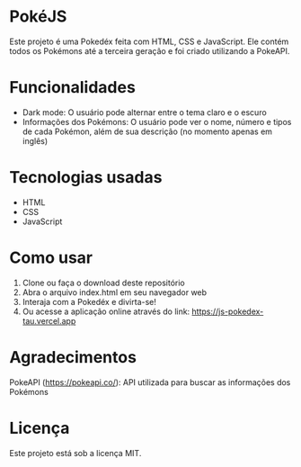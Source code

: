 # PokéJS

Este projeto é uma Pokedéx feita com HTML, CSS e JavaScript. Ele contém todos os Pokémons até a terceira geração e foi criado utilizando a PokeAPI.

# Funcionalidades
- Dark mode: O usuário pode alternar entre o tema claro e o escuro
- Informações dos Pokémons: O usuário pode ver o nome, número e tipos de cada Pokémon, além de sua descrição (no momento apenas em inglês)
# Tecnologias usadas
- HTML
- CSS
- JavaScript
# Como usar
1. Clone ou faça o download deste repositório
2. Abra o arquivo index.html em seu navegador web
3. Interaja com a Pokedéx e divirta-se!
4. Ou acesse a aplicação online através do link: https://js-pokedex-tau.vercel.app
# Agradecimentos
PokeAPI (https://pokeapi.co/): API utilizada para buscar as informações dos Pokémons


# Licença
Este projeto está sob a licença MIT.
